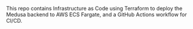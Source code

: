 
This repo contains Infrastructure as Code using Terraform to deploy the Medusa backend to AWS ECS Fargate, and a GitHub Actions workflow for CI/CD.